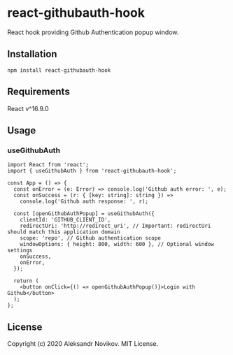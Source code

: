 # react-githubauth-hook

React hook providing Github Authentication popup window.

## Installation
```
npm install react-githubauth-hook
```

## Requirements
React v^16.9.0

## Usage

### useGithubAuth
```tsx
import React from 'react';
import { useGithubAuth } from 'react-githubauth-hook';

const App = () => {
  const onError = (e: Error) => console.log('Github auth error: ', e);
  const onSuccess = (r: { [key: string]: string }) =>
    console.log('Github auth response: ', r);

  const [openGithubAuthPopup] = useGithubAuth({
    clientId: 'GITHUB_CLIENT_ID',
    redirectUri: 'http://redirect_uri', // Important: redirectUri should match this application domain
    scope: 'repo', // Github authentication scope
    windowOptions: { height: 800, width: 600 }, // Optional window settings
    onSuccess,
    onError,
  });

  return (
    <button onClick={() => openGithubAuthPopup()}>Login with Github</button>
  );
};

```

## License

Copyright (c) 2020 Aleksandr Novikov. MIT License.
